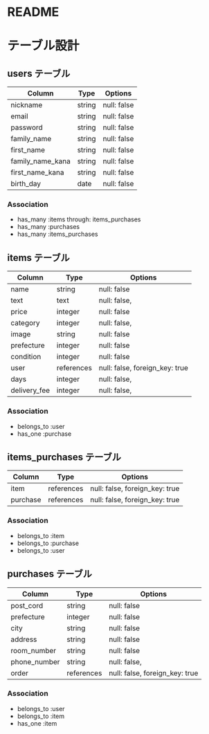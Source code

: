 # README

# テーブル設計

## users テーブル

| Column          | Type       | Options     |
| --------------- | ---------- | ----------- |
| nickname        | string     | null: false |
| email           | string     | null: false |
| password        | string     | null: false |
| family_name     | string     | null: false |
| first_name      | string     | null: false |
| family_name_kana| string     | null: false |
| first_name_kana | string     | null: false |
| birth_day       | date       | null: false |

### Association

- has_many :items through: items_purchases
- has_many :purchases
- has_many :items_purchases


## items テーブル

| Column        | Type       | Options                       |
| ------------- | ---------- | ----------------------------- |
| name          | string     | null: false                   |
| text          | text       | null: false,                  |
| price         | integer    | null: false                   |
| category      | integer    | null: false,                  |
| image         | string     | null: false                   |
| prefecture    | integer    | null: false                   |
| condition     | integer    | null: false                   |
| user          | references | null: false, foreign_key: true|
| days          | integer    | null: false,                  |
| delivery_fee  | integer    | null: false,                  |

### Association
- belongs_to :user
- has_one :purchase


## items_purchases テーブル

| Column    | Type       | Options                        |
| --------- | ---------- | ------------------------------ |
| item      | references | null: false, foreign_key: true |
| purchase  | references | null: false, foreign_key: true |

### Association

- belongs_to :item
- belongs_to :purchase
- belongs_to :user


## purchases テーブル

| Column       | Type       | Options                        |
| ------------ | ---------- | ------------------------------ |
| post_cord    | string     | null: false                    |
| prefecture   | integer    | null: false                   |
| city         | string     | null: false                    |
| address      | string     | null: false                    |
| room_number  | string     | null: false                    |
| phone_number | string     | null: false,                   |
| order        | references | null: false, foreign_key: true |


### Association

- belongs_to :user
- belongs_to :item
- has_one :item 


